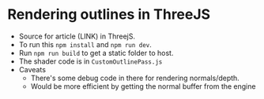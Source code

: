 # Rendering outlines in ThreeJS

* Source for article (LINK) in ThreejS.
* To run this `npm install` and `npm run dev`.
* Run `npm run build` to get a static folder to host.
* The shader code is in `CustomOutlinePass.js`
* Caveats
	* There's some debug code in there for rendering normals/depth. 
	* Would be more efficient by getting the normal buffer from the engine